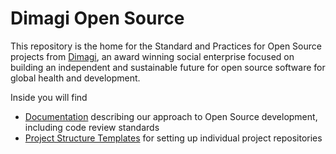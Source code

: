 # Dimagi Open Source

This repository is the home for the Standard and Practices for Open Source projects from [Dimagi](https://www.dimagi.com/), an award winning social enterprise focused on building an independent and sustainable future for open source software for global health and development.

Inside you will find

* [Documentation](./docs) describing our approach to Open Source development, including code review standards
* [Project Structure Templates](./templates) for setting up individual project repositories

